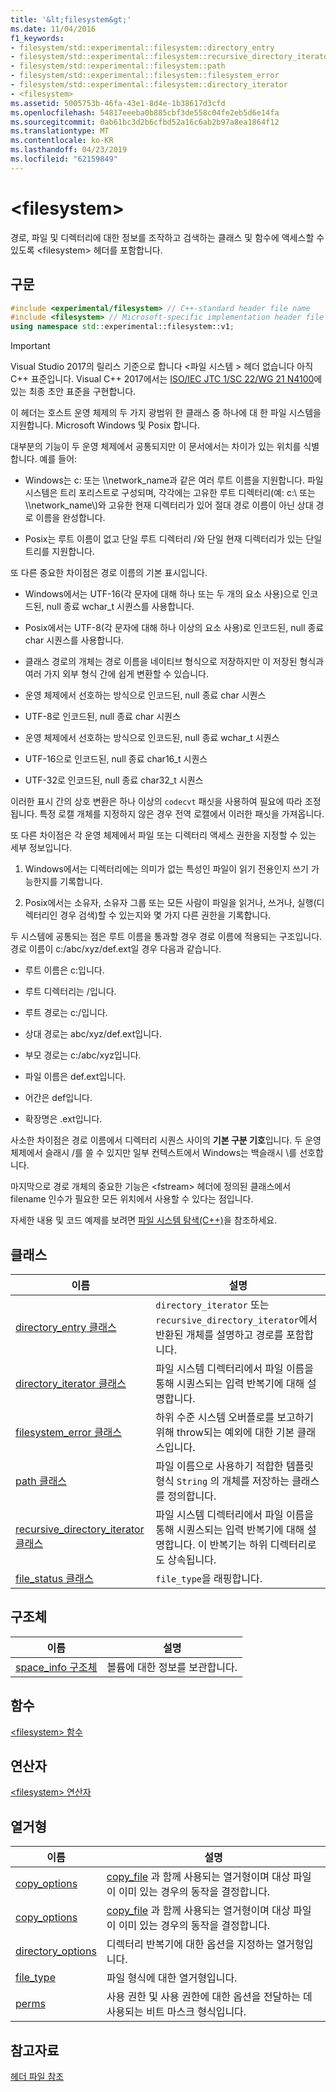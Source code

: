 ```yaml
---
title: '&lt;filesystem&gt;'
ms.date: 11/04/2016
f1_keywords:
- filesystem/std::experimental::filesystem::directory_entry
- filesystem/std::experimental::filesystem::recursive_directory_iterator
- filesystem/std::experimental::filesystem::path
- filesystem/std::experimental::filesystem::filesystem_error
- filesystem/std::experimental::filesystem::directory_iterator
- <filesystem>
ms.assetid: 5005753b-46fa-43e1-8d4e-1b38617d3cfd
ms.openlocfilehash: 54817eeeba0b885cbf3de558c04fe2eb5d6e14fa
ms.sourcegitcommit: 0ab61bc3d2b6cfbd52a16c6ab2b97a8ea1864f12
ms.translationtype: MT
ms.contentlocale: ko-KR
ms.lasthandoff: 04/23/2019
ms.locfileid: "62159849"
---
```

# <a name="ltfilesystemgt"></a>&lt;filesystem&gt;

경로, 파일 및 디렉터리에 대한 정보를 조작하고 검색하는 클래스 및 함수에 액세스할 수 있도록 &lt;filesystem> 헤더를 포함합니다.

## <a name="syntax"></a>구문

```cpp
#include <experimental/filesystem> // C++-standard header file name
#include <filesystem> // Microsoft-specific implementation header file name
using namespace std::experimental::filesystem::v1;
```

> [!IMPORTANT]
> Visual Studio 2017의 릴리스 기준으로 합니다 \<파일 시스템 > 헤더 없습니다 아직 C++ 표준입니다. Visual C++ 2017에서는 [ISO/IEC JTC 1/SC 22/WG 21 N4100](http://www.open-std.org/jtc1/sc22/wg21/docs/papers/2014/n4100.pdf)에 있는 최종 초안 표준을 구현합니다.

이 헤더는 호스트 운영 체제의 두 가지 광범위 한 클래스 중 하나에 대 한 파일 시스템을 지원합니다. Microsoft Windows 및 Posix 합니다.

대부분의 기능이 두 운영 체제에서 공통되지만 이 문서에서는 차이가 있는 위치를 식별합니다. 예를 들어:

- Windows는 c: 또는 \\\network_name과 같은 여러 루트 이름을 지원합니다. 파일 시스템은 트리 포리스트로 구성되며, 각각에는 고유한 루트 디렉터리(예: c:\ 또는 \\\network_name\\)와 고유한 현재 디렉터리가 있어 절대 경로 이름이 아닌 상대 경로 이름을 완성합니다.

- Posix는 루트 이름이 없고 단일 루트 디렉터리 /와 단일 현재 디렉터리가 있는 단일 트리를 지원합니다.

또 다른 중요한 차이점은 경로 이름의 기본 표시입니다.

- Windows에서는 UTF-16(각 문자에 대해 하나 또는 두 개의 요소 사용)으로 인코드된, null 종료 wchar_t 시퀀스를 사용합니다.

- Posix에서는 UTF-8(각 문자에 대해 하나 이상의 요소 사용)로 인코드된, null 종료 char 시퀀스를 사용합니다.

- 클래스 경로의 개체는 경로 이름을 네이티브 형식으로 저장하지만 이 저장된 형식과 여러 가지 외부 형식 간에 쉽게 변환할 수 있습니다.

- 운영 체제에서 선호하는 방식으로 인코드된, null 종료 char 시퀀스

- UTF-8로 인코드된, null 종료 char 시퀀스

- 운영 체제에서 선호하는 방식으로 인코드된, null 종료 wchar_t 시퀀스

- UTF-16으로 인코드된, null 종료 char16_t 시퀀스

- UTF-32로 인코드된, null 종료 char32_t 시퀀스

이러한 표시 간의 상호 변환은 하나 이상의 `codecvt` 패싯을 사용하여 필요에 따라 조정됩니다. 특정 로캘 개체를 지정하지 않은 경우 전역 로캘에서 이러한 패싯을 가져옵니다.

또 다른 차이점은 각 운영 체제에서 파일 또는 디렉터리 액세스 권한을 지정할 수 있는 세부 정보입니다.

1. Windows에서는 디렉터리에는 의미가 없는 특성인 파일이 읽기 전용인지 쓰기 가능한지를 기록합니다.

1. Posix에서는 소유자, 소유자 그룹 또는 모든 사람이 파일을 읽거나, 쓰거나, 실행(디렉터리인 경우 검색)할 수 있는지와 몇 가지 다른 권한을 기록합니다.

두 시스템에 공통되는 점은 루트 이름을 통과할 경우 경로 이름에 적용되는 구조입니다. 경로 이름이 c:/abc/xyz/def.ext일 경우 다음과 같습니다.

- 루트 이름은 c:입니다.

- 루트 디렉터리는 /입니다.

- 루트 경로는 c:/입니다.

- 상대 경로는 abc/xyz/def.ext입니다.

- 부모 경로는 c:/abc/xyz입니다.

- 파일 이름은 def.ext입니다.

- 어간은 def입니다.

- 확장명은 .ext입니다.

사소한 차이점은 경로 이름에서 디렉터리 시퀀스 사이의 **기본 구분 기호**입니다. 두 운영 체제에서 슬래시 /를 쓸 수 있지만 일부 컨텍스트에서 Windows는 백슬래시 \\를 선호합니다.

마지막으로 경로 개체의 중요한 기능은 \<fstream> 헤더에 정의된 클래스에서 filename 인수가 필요한 모든 위치에서 사용할 수 있다는 점입니다.

자세한 내용 및 코드 예제를 보려면 [파일 시스템 탐색(C++)](../standard-library/file-system-navigation.md)을 참조하세요.

## <a name="classes"></a>클래스

|이름|설명|
|----------|-----------------|
|[directory_entry 클래스](../standard-library/directory-entry-class.md)|`directory_iterator` 또는 `recursive_directory_iterator`에서 반환된 개체를 설명하고 경로를 포함합니다.|
|[directory_iterator 클래스](../standard-library/directory-iterator-class.md)|파일 시스템 디렉터리에서 파일 이름을 통해 시퀀스되는 입력 반복기에 대해 설명합니다.|
|[filesystem_error 클래스](../standard-library/filesystem-error-class.md)|하위 수준 시스템 오버플로를 보고하기 위해 throw되는 예외에 대한 기본 클래스입니다.|
|[path 클래스](../standard-library/path-class.md)|파일 이름으로 사용하기 적합한 템플릿 형식 `String` 의 개체를 저장하는 클래스를 정의합니다.|
|[recursive_directory_iterator 클래스](../standard-library/recursive-directory-iterator-class.md)|파일 시스템 디렉터리에서 파일 이름을 통해 시퀀스되는 입력 반복기에 대해 설명합니다. 이 반복기는 하위 디렉터리로도 상속됩니다.|
|[file_status 클래스](../standard-library/file-status-class.md)|`file_type`을 래핑합니다.|

## <a name="structs"></a>구조체

|이름|설명|
|----------|-----------------|
|[space_info 구조체](../standard-library/space-info-structure.md)|볼륨에 대한 정보를 보관합니다.|

## <a name="functions"></a>함수

[\<filesystem> 함수](../standard-library/filesystem-functions.md)

## <a name="operators"></a>연산자

[\<filesystem> 연산자](../standard-library/filesystem-operators.md)

## <a name="enumerations"></a>열거형

|이름|설명|
|----------|-----------------|
|[copy_options](../standard-library/filesystem-enumerations.md#copy_options)|[copy_file](../standard-library/filesystem-functions.md#copy_file) 과 함께 사용되는 열거형이며 대상 파일이 이미 있는 경우의 동작을 결정합니다.|
|[copy_options](../standard-library/filesystem-enumerations.md#copy_options)|[copy_file](../standard-library/filesystem-functions.md#copy_file) 과 함께 사용되는 열거형이며 대상 파일이 이미 있는 경우의 동작을 결정합니다.|
|[directory_options](../standard-library/filesystem-enumerations.md#directory_options)|디렉터리 반복기에 대한 옵션을 지정하는 열거형입니다.|
|[file_type](../standard-library/filesystem-enumerations.md#file_type)|파일 형식에 대한 열거형입니다.|
|[perms](../standard-library/filesystem-enumerations.md#perms)|사용 권한 및 사용 권한에 대한 옵션을 전달하는 데 사용되는 비트 마스크 형식입니다.|

## <a name="see-also"></a>참고자료

[헤더 파일 참조](../standard-library/cpp-standard-library-header-files.md)<br/>
